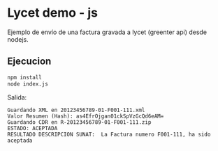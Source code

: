 # Lycet demo - js
Ejemplo de envío de una factura gravada a lycet (greenter api) desde nodejs.

## Ejecucion

```bash
npm install
node index.js
```
Salida: 
```text
Guardando XML en 20123456789-01-F001-111.xml
Valor Resumen (Hash): as4EfrOjgan01ckSpVzGcQd6eAM=
Guardando CDR en R-20123456789-01-F001-111.zip
ESTADO: ACEPTADA
RESULTADO DESCRIPCION SUNAT:  La Factura numero F001-111, ha sido aceptada
```
